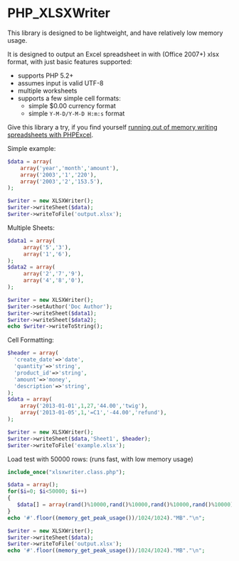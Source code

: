PHP_XLSXWriter
==============

This library is designed to be lightweight, and have relatively low memory usage.

It is designed to output an Excel spreadsheet in with (Office 2007+) xlsx format, with just basic features supported:
* supports PHP 5.2+
* assumes input is valid UTF-8
* multiple worksheets
* supports a few simple cell formats:
  * simple $0.00 currency format 
  * simple ``Y-M-D/Y-M-D H:m:s`` format

Give this library a try, if you find yourself [running out of memory writing spreadsheets with PHPExcel](http://www.zedwood.com/article/php_xlsxwriter-performance-comparison).

Simple example:
```php
$data = array(
    array('year','month','amount'),
    array('2003','1','220'),
    array('2003','2','153.5'),
);

$writer = new XLSXWriter();
$writer->writeSheet($data);
$writer->writeToFile('output.xlsx');
```

Multiple Sheets:
```php
$data1 = array(  
     array('5','3'),
     array('1','6'),
);
$data2 = array(  
     array('2','7','9'),
     array('4','8','0'),
);

$writer = new XLSXWriter();
$writer->setAuthor('Doc Author');
$writer->writeSheet($data1);
$writer->writeSheet($data2);
echo $writer->writeToString();
```

Cell Formatting:
```php
$header = array(
  'create_date'=>'date',
  'quantity'=>'string',
  'product_id'=>'string',
  'amount'=>'money',
  'description'=>'string',
);
$data = array(
    array('2013-01-01',1,27,'44.00','twig'),
    array('2013-01-05',1,'=C1','-44.00','refund'),
);

$writer = new XLSXWriter();
$writer->writeSheet($data,'Sheet1', $header);
$writer->writeToFile('example.xlsx');
```

Load test with 50000 rows: (runs fast, with low memory usage)
```php
include_once("xlsxwriter.class.php");

$data = array();
for($i=0; $i<50000; $i++)
{
   $data[] = array(rand()%10000,rand()%10000,rand()%10000,rand()%10000);
}
echo '#'.floor((memory_get_peak_usage())/1024/1024)."MB"."\n";

$writer = new XLSXWriter();
$writer->writeSheet($data);
$writer->writeToFile('output.xlsx');
echo '#'.floor((memory_get_peak_usage())/1024/1024)."MB"."\n";
```
